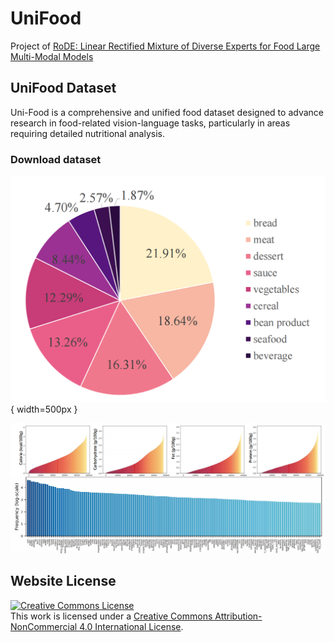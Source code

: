 # UniFood

Project of [RoDE: Linear Rectified Mixture of Diverse Experts for Food Large Multi-Modal Models](https://arxiv.org/pdf/2407.12730)

## UniFood Dataset

Uni-Food is a comprehensive and unified food dataset designed to advance research in food-related vision-language tasks, particularly in areas requiring detailed nutritional analysis. 

### Download dataset

![Statistic information of UniFood](https://github.com/pengkun-jiao/UniFood-project/blob/master/static/images/cate_statistics.png?raw=true){ width=500px }


![Ingredient and nutrition information of UniFood](https://github.com/pengkun-jiao/UniFood-project/blob/master/static/images/nutrition_infor.png?raw=true)

## Website License
<a rel="license" href="http://creativecommons.org/licenses/by-nc/4.0/">
  <img alt="Creative Commons License" style="border-width:0" src="https://licensebuttons.net/l/by-nc/4.0/88x31.png" />
</a><br />
This work is licensed under a 
<a rel="license" href="http://creativecommons.org/licenses/by-nc/4.0/">Creative Commons Attribution-NonCommercial 4.0 International License</a>.
